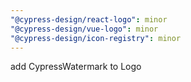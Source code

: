 ```yaml
---
"@cypress-design/react-logo": minor
"@cypress-design/vue-logo": minor
"@cypress-design/icon-registry": minor
---
```


add CypressWatermark to Logo
